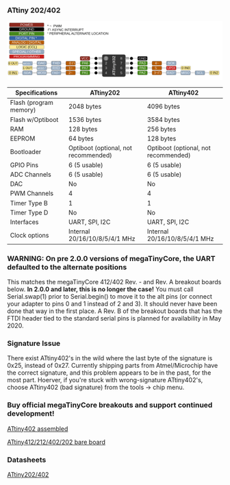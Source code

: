 ### ATtiny 202/402
![x02 Pin Mapping](ATtiny_x02.gif "Arduino Pin Mapping for ATtiny x02")

 Specifications |  ATtiny202|  ATtiny402
------------ | ------------- | -------------
Flash (program memory)   | 2048 bytes | 4096 bytes
Flash w/Optiboot  | 1536 bytes | 3584 bytes
RAM  | 128 bytes | 256 bytes
EEPROM | 64 bytes | 128 bytes
Bootloader | Optiboot (optional, not recommended) | Optiboot (optional, not recommended)
GPIO Pins | 6 (5 usable) | 6 (5 usable)
ADC Channels | 6 (5 usable) | 6 (5 usable)
DAC | No | No
PWM Channels | 4 | 4
Timer Type B | 1 | 1
Timer Type D | No | No
Interfaces | UART, SPI, I2C | UART, SPI, I2C
Clock options | Internal 20/16/10/8/5/4/1 MHz | Internal 20/16/10/8/5/4/1 MHz

### WARNING: On pre 2.0.0 versions of megaTinyCore, the UART defaulted to the alternate positions
This matches the megaTinyCore 412/402 Rev. - and Rev. A breakout boards below. **In 2.0.0 and later, this is no longer the case!** You must call Serial.swap(1) prior to Serial.begin() to move it to the alt pins (or connect your adapter to pins 0 and 1 instead of 2 and 3). It should never have been done that way in the first place. A Rev. B of the breakout boards that has the FTDI header tied to the standard serial pins is planned for availability in May 2020.

### Signature Issue
There exist ATtiny402's in the wild where the last byte of the signature is 0x25, instead of 0x27. Currently shipping parts from Atmel/Microchip have the correct signature, and this problem appears to be in the past, for the most part. Hoerver, if you're stuck with wrong-signature ATtiny402's, choose ATtiny402 (bad signature) from the tools -> chip menu.


### Buy official megaTinyCore breakouts and support continued development!
[ATtiny402 assembled](https://www.tindie.com/products/17685/)

[ATtiny412/212/402/202 bare board](https://www.tindie.com/products/17749/)

### Datasheets
[ATtiny202/402](http://ww1.microchip.com/downloads/en/DeviceDoc/ATtiny202-402-DataSheet-DS40001969B.pdf)
